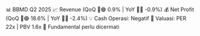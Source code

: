 📊 BBMD Q2 2025
📈 Revenue (QoQ 🔼🟢 0.9% | YoY 🔻🔴 -0.9%)
💰 Net Profit (QoQ 🔼🟢 18.6% | YoY 🔻🔴 -2.4%)
💡 Cash Operasi: Negatif
🧮 Valuasi: PER 22x | PBV 1.6x
🧱 Fundamental perlu dicermati

